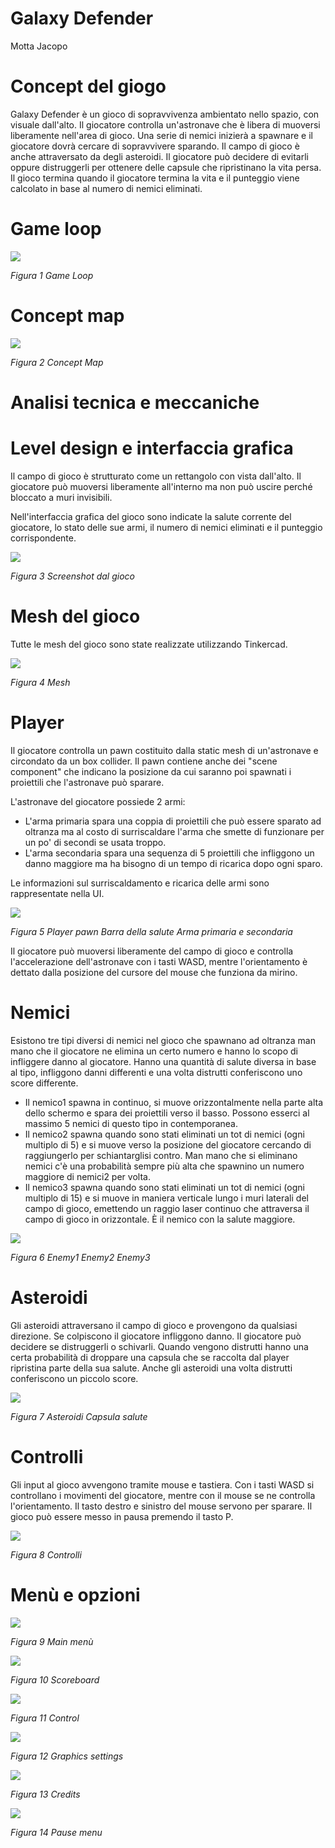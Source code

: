 # Galaxy Defender
Motta Jacopo

# Concept del giogo

Galaxy Defender è un gioco di sopravvivenza ambientato nello spazio, con visuale dall&#39;alto. Il giocatore controlla un&#39;astronave che è libera di muoversi liberamente nell&#39;area di gioco. Una serie di nemici inizierà a spawnare e il giocatore dovrà cercare di sopravvivere sparando. Il campo di gioco è anche attraversato da degli asteroidi. Il giocatore può decidere di evitarli oppure distruggerli per ottenere delle capsule che ripristinano la vita persa. Il gioco termina quando il giocatore termina la vita e il punteggio viene calcolato in base al numero di nemici eliminati.

# Game loop

![](https://github.com/mottajacopo/Galaxy_Defender_UE4/blob/master/Images/Picture1.png)

_Figura 1 Game Loop_

# Concept map

![](https://github.com/mottajacopo/Galaxy_Defender_UE4/blob/master/Images/Picture2.png)

_Figura 2 Concept Map_

# Analisi tecnica e meccaniche

# Level design e interfaccia grafica

Il campo di gioco è strutturato come un rettangolo con vista dall&#39;alto. Il giocatore può muoversi liberamente all&#39;interno ma non può uscire perché bloccato a muri invisibili.

Nell&#39;interfaccia grafica del gioco sono indicate la salute corrente del giocatore, lo stato delle sue armi, il numero di nemici eliminati e il punteggio corrispondente.

![](https://github.com/mottajacopo/Galaxy_Defender_UE4/blob/master/Images/Picture3.png)

_Figura 3 Screenshot dal gioco_

# Mesh del gioco

Tutte le mesh del gioco sono state realizzate utilizzando Tinkercad.

![](https://github.com/mottajacopo/Galaxy_Defender_UE4/blob/master/Images/Picture4.png)

_Figura 4 Mesh_

# Player

Il giocatore controlla un pawn costituito dalla static mesh di un&#39;astronave e circondato da un box collider. Il pawn contiene anche dei &quot;scene component&quot; che indicano la posizione da cui saranno poi spawnati i proiettili che l&#39;astronave può sparare.

L&#39;astronave del giocatore possiede 2 armi:

- L&#39;arma primaria spara una coppia di proiettili che può essere sparato ad oltranza ma al costo di surriscaldare l&#39;arma che smette di funzionare per un po&#39; di secondi se usata troppo.
- L&#39;arma secondaria spara una sequenza di 5 proiettili che infliggono un danno maggiore ma ha bisogno di un tempo di ricarica dopo ogni sparo.

Le informazioni sul surriscaldamento e ricarica delle armi sono rappresentate nella UI.

![](https://github.com/mottajacopo/Galaxy_Defender_UE4/blob/master/Images/Picture5.png)

_Figura 5 Player pawn Barra della salute Arma primaria e secondaria_

Il giocatore può muoversi liberamente del campo di gioco e controlla l&#39;accelerazione dell&#39;astronave con i tasti WASD, mentre l&#39;orientamento è dettato dalla posizione del cursore del mouse che funziona da mirino.

# Nemici

Esistono tre tipi diversi di nemici nel gioco che spawnano ad oltranza man mano che il giocatore ne elimina un certo numero e hanno lo scopo di infliggere danno al giocatore. Hanno una quantità di salute diversa in base al tipo, infliggono danni differenti e una volta distrutti conferiscono uno score differente.

- Il nemico1 spawna in continuo, si muove orizzontalmente nella parte alta dello schermo e spara dei proiettili verso il basso. Possono esserci al massimo 5 nemici di questo tipo in contemporanea.
- Il nemico2 spawna quando sono stati eliminati un tot di nemici (ogni multiplo di 5) e si muove verso la posizione del giocatore cercando di raggiungerlo per schiantarglisi contro. Man mano che si eliminano nemici c&#39;è una probabilità sempre più alta che spawnino un numero maggiore di nemici2 per volta.
- Il nemico3 spawna quando sono stati eliminati un tot di nemici (ogni multiplo di 15) e si muove in maniera verticale lungo i muri laterali del campo di gioco, emettendo un raggio laser continuo che attraversa il campo di gioco in orizzontale. È il nemico con la salute maggiore.

![](https://github.com/mottajacopo/Galaxy_Defender_UE4/blob/master/Images/Picture6.png)

_Figura 6 Enemy1 Enemy2 Enemy3_

# Asteroidi

Gli asteroidi attraversano il campo di gioco e provengono da qualsiasi direzione. Se colpiscono il giocatore infliggono danno. Il giocatore può decidere se distruggerli o schivarli. Quando vengono distrutti hanno una certa probabilità di droppare una capsula che se raccolta dal player ripristina parte della sua salute. Anche gli asteroidi una volta distrutti conferiscono un piccolo score.

![](https://github.com/mottajacopo/Galaxy_Defender_UE4/blob/master/Images/Picture7.png)

_Figura 7 Asteroidi Capsula salute_

# Controlli

Gli input al gioco avvengono tramite mouse e tastiera. Con i tasti WASD si controllano i movimenti del giocatore, mentre con il mouse se ne controlla l&#39;orientamento. Il tasto destro e sinistro del mouse servono per sparare. Il gioco può essere messo in pausa premendo il tasto P.

![](https://github.com/mottajacopo/Galaxy_Defender_UE4/blob/master/Images/Picture8.png)

_Figura 8 Controlli_

# Menù e opzioni

![](https://github.com/mottajacopo/Galaxy_Defender_UE4/blob/master/Images/Picture9.png)

_Figura 9 Main menù_

![](https://github.com/mottajacopo/Galaxy_Defender_UE4/blob/master/Images/Picture10.png)

_Figura 10 Scoreboard_

![](https://github.com/mottajacopo/Galaxy_Defender_UE4/blob/master/Images/Picture11.png)

_Figura 11 Control_

![](https://github.com/mottajacopo/Galaxy_Defender_UE4/blob/master/Images/Picture12.png)

_Figura 12 Graphics settings_

![](https://github.com/mottajacopo/Galaxy_Defender_UE4/blob/master/Images/Picture13.png)

_Figura 13 Credits_

![](https://github.com/mottajacopo/Galaxy_Defender_UE4/blob/master/Images/Picture14.png)

_Figura 14 Pause menu_

